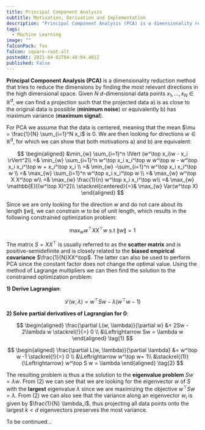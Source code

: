 ```yaml
---
title: Principal Component Analysis
subtitle: Motivation, Derivation and Implementation
description: "Principal Component Analysis (PCA) is a dimensionality reduction method that tries to reduce the dimensions by finding the most relevant directions in the high dimensional space..."
tags:
  - Machine Learning
image: ""
faIconPack: fas
faIcon: square-root-alt
postedAt: 2021-04-02T04:48:04.401Z
published: False
---
```


**Principal Component Analysis (PCA)** is a dimensionality reduction method that tries to reduce the dimensions by finding the most relevant directions in the high dimensional space. Given $N$ $d$-dimensional data points $x_1, \dots, x_N \in \mathbb{R}^d$, we can find a projection such that the projected data a) is as close to the original data is possible (**minimum noise**) or equivalently b) has maximum variance (**maximum signal**).

For PCA we assume that the data is centered, meaning that the mean $\mu = \frac{1}{N} \sum_{i=1}^N x_i$ is $0$. We are then looking for directions $w \in \mathbb{R}^d$, for which we can show that both motivations a) and b) are equivalent:

$$
\begin{aligned}
&\min_{w} \sum_{i=1}^n \lVert (w^\top x_i)w - x_i \rVert^2\\
=& \min_{w} \sum_{i=1}^n w^\top x_i x_i^\top w w^\top w - w^\top x_i x_i^\top w + x_i^\top x_i \\
=& \min_{w} -\sum_{i=1}^n w^\top x_i x_i^\top w \\
=& \max_{w} \sum_{i=1}^n w^\top x_i x_i^\top w \\
=& \max_{w} w^\top X X^\top w\\
=& \max_{w} \frac{1}{n} w^\top x_i x_i^\top w\\
=& \max_{w} \mathbb{E}[(w^\top X)^2]\\
\stackrel{centered}{=}& \max_{w} Var(w^\top X)
\end{aligned}
$$

Since we are only looking for the direction $w$ and do not care about its length $\lVert w \rVert$, we can constrain $w$ to be of unit length, which results in the following constrained optimization problem:

$$
\max_{w} w^\top X X^\top w \text{ s.t } \lVert w \rVert = 1
$$

The matrix $S = X X^\top$ is usually referred to as the **scatter matrix** and is positive-semidefinite and is closely related to the **biased empirical covariance** $\frac{1}{N}XX^\top$. The latter can also be used to perform PCA since the constant factor does not change the optimal value. Using the method of Lagrange multipliers we can then find the solution to the constrained optimization problem:

**1) Derive Lagrangian**:

$$
\mathcal{L}(w, \lambda) = w^\top S w - \lambda (w^\top w - 1)
$$

**2) Solve partial derivatives of Lagrangian for 0**:

$$
\begin{aligned}
\frac{\partial L(w, \lambda)}{\partial w}
&= 2Sw - 2\lambda w \stackrel{!}{=} 0 \\
&\Leftrightarrow Sw = \lambda w
\end{aligned}
\tag{1}
$$

$$
\begin{aligned}
\frac{\partial L(w, \lambda)}{\partial \lambda}
&= w^\top w -1  \stackrel{!}{=} 0 \\
&\Leftrightarrow w^\top w= 1\\
&\stackrel{(1)}{\Leftrightarrow} w^\top S w  = \lambda
\end{aligned}
\tag{2}
$$

The resulting problem is thus a the solution to the **eigenvalue problem** $Sw = \lambda w$. From (2) we can see that we are looking for the eigenvector $w$ of $S$ with the **largest** eigenvalue $\lambda$ since we are maximizing the objective $w^\top S w = \lambda$. From (2) we can also see that the variance along an eigenvector $w_i$ is given by $\frac{1}{N} \lambda_i$, thus projecting all data points onto the largest $k \lt d$ eigenvectors preserves the most variance.

To be continued...
